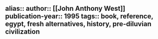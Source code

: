 alias::
author:: [[John Anthony West]] 
publication-year:: 1995
tags:: book, reference, egypt, fresh alternatives, history, pre-diluvian civilization
-